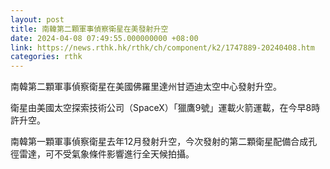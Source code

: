 ```yaml
---
layout: post
title: 南韓第二顆軍事偵察衛星在美發射升空
date: 2024-04-08 07:49:55.000000000 +08:00
link: https://news.rthk.hk/rthk/ch/component/k2/1747889-20240408.htm
categories: rthk
---
```


南韓第二顆軍事偵察衛星在美國佛羅里達州甘迺迪太空中心發射升空。

衛星由美國太空探索技術公司（SpaceX）「獵鷹9號」運載火箭運載，在今早8時許升空。

南韓第一顆軍事偵察衛星去年12月發射升空，今次發射的第二顆衛星配備合成孔徑雷達，可不受氣象條件影響進行全天候拍攝。
